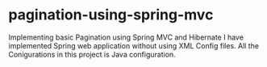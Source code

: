 # pagination-using-spring-mvc
Implementing basic Pagination using Spring MVC and Hibernate
I have implemented Spring web application without using XML Config files. All the Conigurations in this project is Java configuration.
